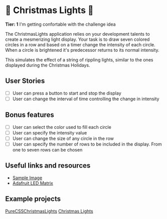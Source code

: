 <h1>🚩 Christmas Lights 🚩</h1>

**Tier: 1** I'm getting confortable with the challenge idea

The ChristmasLights application relies on your development talents to create
a mesmerizing light display. Your task is to draw seven colored circles
in a row and based on a timer change the intensity of each circle. When
a circle is brightened it's predecessor returns to its normal intensity.

This simulates the effect of a string of rippling lights, similar to the ones
displayed during the Christmas Holidays.

## User Stories

-   [ ] User can press a button to start and stop the display
-   [ ] User can change the interval of time controlling the change in intensity

## Bonus features

-   [ ] User can select the color used to fill each circle
-   [ ] User can specify the intensity value
-   [ ] User can change the size of any circle in the row
-   [ ] User can specify the number of rows to be included in the display. From
        one to seven rows can be chosen

## Useful links and resources

-   [Sample Image](https://previews.123rf.com/images/whiterabbit/whiterabbit1003/whiterabbit100300020/6582600-seven-color-balls-red-orange-yellow-green-cyan-blue-and-magenta-in-a-row-on-a-white-background.jpg)
-   [Adafruit LED Matrix](https://cdn-shop.adafruit.com/970x728/1487-02.jpg)

## Example projects

[PureCSSChristmasLights](https://codepen.io/tobyj/pen/QjvEex)
[Christmas Lights](https://codepen.io/irfanezani_/pen/mdeLpKo)

